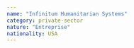 ```yaml
---
name: "Infinitum Humanitarian Systems"
category: private-sector
nature: "Entreprise"
nationality: USA
---
```

    